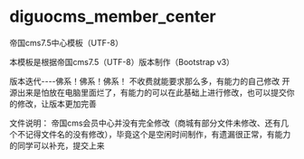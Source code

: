 # diguocms_member_center
帝国cms7.5中心模板（UTF-8）


本模板是根据帝国cms7.5（UTF-8）版本制作（Bootstrap v3）


版本迭代----佛系！佛系！佛系！
不收费就能要求那么多，有能力的自己修改
开源出来是怕放在电脑里面烂了，有能力的可以在此基础上进行修改，也可以提交你的修改，让版本更加完善

文件说明：
帝国cms会员中心并没有完全修改（商城有部分文件未修改、还有几个不记得文件名的没有修改），毕竟这个是空闲时间制作，有遗漏很正常，有能力的同学可以补充，提交上来
